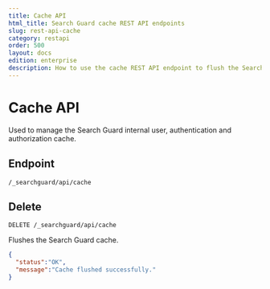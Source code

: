 ```yaml
---
title: Cache API
html_title: Search Guard cache REST API endpoints
slug: rest-api-cache
category: restapi
order: 500
layout: docs
edition: enterprise
description: How to use the cache REST API endpoint to flush the Search Guard cache.
---
```

<!---
Copyright 2017 floragunn GmbH
-->

# Cache API

Used to manage the Search Guard internal user, authentication and authorization cache.

## Endpoint

```
/_searchguard/api/cache
```

## Delete

```
DELETE /_searchguard/api/cache
```

Flushes the Search Guard cache.

```json
{
  "status":"OK",
  "message":"Cache flushed successfully."
}
```
